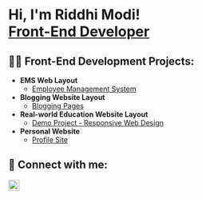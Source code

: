 <h1>Hi, I'm Riddhi Modi! <br/><a href="https://github.com/riddhi-modi">Front-End Developer</a>

<h2>👨‍💻 Front-End Development Projects:</h2>

- <b>EMS Web Layout</b>
  - [Employee Management System](https://github.com/riddhi-modi/EMS-WEB)
- <b>Blogging Website Layout</b>
  - [Blogging Pages]()
- <b>Real-world Education Website Layout</b>
  - [Demo Project - Responsive Web Design]()
- <b>Personal Website</b>
  - [Profile Site]()

<h2> 🤳 Connect with me:</h2>

[<img align="left" alt="JoshMadakor | LinkedIn" width="22px" src="https://cdn.jsdelivr.net/npm/simple-icons@v3/icons/linkedin.svg" />][linkedin]

[linkedin]: www.linkedin.com/in/riddhi-modi-929783260


<!--

Here are some ideas to get you started:

- 🔭 I’m currently working on ...
- 🌱 I’m currently learning ...
- 👯 I’m looking to collaborate on ...
- 🤔 I’m looking for help with ...
- 💬 Ask me about ...
- 📫 How to reach me: ...
- 😄 Pronouns: ...
- ⚡ Fun fact: ...
-->
